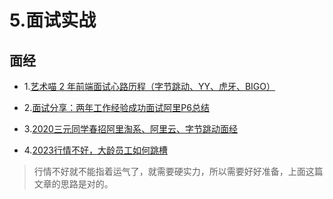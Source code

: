 # 5.面试实战

## 面经

- 1.[艺术喵 2 年前端面试心路历程（字节跳动、YY、虎牙、BIGO）](https://juejin.cn/post/6844904116339261447#heading-1)

- 2.[面试分享：两年工作经验成功面试阿里P6总结](https://juejin.cn/post/6844903928442667015)

- 3.[2020三元同学春招阿里淘系、阿里云、字节跳动面经](https://juejin.cn/post/6844904106537009159)

- 4.[2023行情不好，大龄员工如何跳槽](https://juejin.cn/post/7300118821533089807)

>行情不好就不能指着运气了，就需要硬实力，所以需要好好准备，上面这篇文章的思路是对的。
